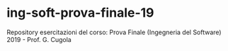 # ing-soft-prova-finale-19
Repository esercitazioni del corso: Prova Finale (Ingegneria del Software) 2019 - Prof. G. Cugola
